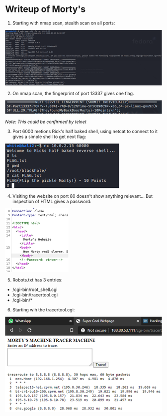 # Writeup of Morty's

1. Starting with nmap scan, stealth scan on all ports:

![nmap all ports](nmap_all.png)

2. On nmap scan, the fingerprint of port 13337 gives one flag.

![fingerprint 13337](port_13337.png)

*Note: This could be confirmed by telnet*

3. Port 6000 metions Rick's half baked shell, using netcat to connect to it gives a simple shell to get next flag:

![baked shell](half_baked_shell.png)

4. Visiting the website on port 80 doesn't show anything relevant... But inspection of HTML gives a password:

![html](html.png)

5. Robots.txt has 3 entries:
  * /cgi-bin/root_shell.cgi
  * /cgi-bin/tracertool.cgi
  * /cgi-bin/*
 
 6. Starting wih the tracertool.cgi:
 
 ![tracertool](tracert.png)
